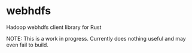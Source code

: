 # webhdfs

Hadoop webhdfs client library for Rust

NOTE: This is a work in progress. Currently does nothing useful and may even fail to build.
